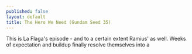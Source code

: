 ```yaml
---
published: false
layout: default
title: The Hero We Need (Gundam Seed 35)
---
```

This is La Flaga's episode - and to a certain extent Ramius' as well. Weeks of expectation and buildup finally resolve themselves into a 